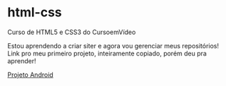 # html-css
 Curso de HTML5 e CSS3 do CursoemVídeo

Estou aprendendo a criar siter e agora vou gerenciar meus repositórios!
Link pro meu primeiro projeto, inteiramente copiado, porém deu pra aprender!

<a href="https://madualvesz.github.io/Projeto-Android/" target="_blank">Projeto Android</a> 

